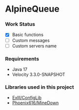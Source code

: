 # AlpineQueue

### Work Status
- [x] Basic functions
- [ ] Custom messages
- [ ] Custom servers name

### Requirements
- Java 17
- Velocity 3.3.0-SNAPSHOT

### Libraries used in this project
- [Exlll/ConfigLib](https://github.com/Exlll/ConfigLib)
- [Phoenix616/MineDown](https://github.com/Phoenix616/MineDown)